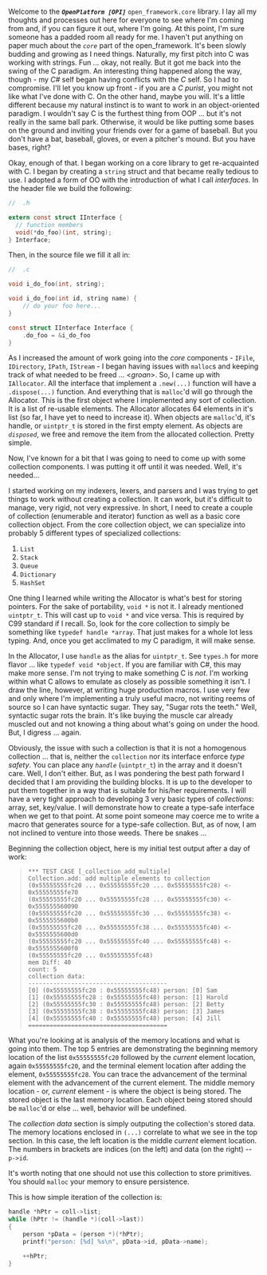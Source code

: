 Welcome to the **_`OpenPlatform [OPI]`_** `open_framework.core` library. I lay all my thoughts and processes out here for everyone to see where I'm coming from and, if you can figure it out, where I'm going. At this point, I'm sure someone has a padded room all ready for me. I haven't put anything on paper much about the *`core`* part of the open_framework. It's been slowly budding and growing as I need things. Naturally, my first pitch into C was working with strings. Fun ... okay, not really. But it got me back into the swing of the C paradigm. An interesting thing happened along the way, though - my *C#* self began having conflicts with the *C* self. So I had to compromise. I'll let you know up front - if you are a *C purist*, you might not like what I've done with C. On the other hand, maybe you will. It's a little different because my natural instinct is to want to work in an object-oriented paradigm. I wouldn't say C is the furthest thing from OOP ... but it's not really in the same ball park. Otherwise, it would be like putting some bases on the ground and inviting your friends over for a game of baseball. But you don't have a bat, baseball, gloves, or even a pitcher's mound. But you have bases, right?  

Okay, enough of that. I began working on a core library to get re-acquainted with C. I began by creating a `string` struct and that became really tedious to use. I adopted a form of OO with the introduction of what I call *interfaces*. In the header file we build the following:

``` c
//	.h

extern const struct IInterface {
  // function members
  void(*do_foo)(int, string);
} Interface;
```

Then, in the source file we fill it all in:

``` c
//	.c

void i_do_foo(int, string);

void i_do_foo(int id, string name) {
	// do your foo here...
}

const struct IInterface Interface {
	.do_foo = &i_do_foo
}
```

As I increased the amount of work going into the *core* components - `IFile`, `IDirectory`, `IPath`, `IStream` - I began having issues with `malloc`s and keeping track of what needed to be freed ... <*groan*>. So, I came up with `IAllocator`. All the interface that implement a `.new(...)` function will have a `.dispose(...)` function. And everything that is `malloc`'d will go through the Allocator. This is the first object where I implemented any sort of collection. It is a list of re-usable elements. The Allocator allocates 64 elements in it's list (so far, I have yet to need to increase it). When objects are `malloc`'d, it's handle, or `uintptr_t` is stored in the first empty element. As objects are *`disposed`*, we free and remove the item from the allocated collection. Pretty simple.  

Now, I've known for a bit that I was going to need to come up with some collection components. I was putting it off until it was needed. Well, it's needed...  

I started working on my indexers, lexers, and parsers and I was trying to get things to work without creating a collection. It can work, but it's difficult to manage, very rigid, not very expressive. In short, I need to create a couple of collection (enumerable and iterator) function as well as a basic core collection object. From the core collection object, we can specialize into probably 5 different types of specialized collections:
1. `List`
2. `Stack`
3. `Queue`
4. `Dictionary`
5. `HashSet`

One thing I learned while writing the Allocator is what's best for storing pointers. For the sake of portability, `void *` is not it. I already mentioned `uintptr_t`. This will cast up to `void *` and vice versa. This is required by C99 standard if I recall. So, look for the core collection to simply be something like `typedef handle *array`. That just makes for a whole lot less typing. And, once you get acclimated to my C paradigm, it will make sense.  

In the Allocator, I use `handle` as the alias for `uintptr_t`. See `types.h` for more flavor ... like `typedef void *object`. If you are familiar with C#, this may make more sense. I'm not trying to make something C is *not*. I'm working within what C allows to emulate as closely as possible something it isn't. I draw the line, however, at writing huge production macros. I use very few and only where I'm implementing a truly useful macro, not writing reems of source so I can have syntactic sugar. They say, "Sugar rots the teeth." Well, syntactic sugar rots the brain. It's like buying the muscle car already muscled out and not knowing a thing about what's going on under the hood. But, I digress ... again.

Obviously, the issue with such a collection is that it is not a homogenous collection ... that is, neither the `collection` nor its interface enforce *type safety*. You can place any *`handle`* (`uintptr_t`) in the array and it doesn't care. Well, I don't either. But, as I was pondering the best path forward I decided that I am providing the building blocks. It is up to the developer to put them together in a way that is suitable for his/her requirements. I will have a very tight approach to developing 3 very basic types of *collections*: array, set, key/value. I will demonstrate how to create a type-safe interface when we get to that point. At some point someone may coerce me to write a macro that generates source for a type-safe collection. But, as of now, I am not inclined to venture into those weeds. There be snakes ...  

Beginning the collection object, here is my initial test output after a day of work:
> ```
> *** TEST CASE [_collection_add_multiple]
> Collection.add: add multiple elements to collection
> (0x55555555fc20 ... 0x55555555fc20 ... 0x55555555fc28) <- 0x55555555fe70
> (0x55555555fc20 ... 0x55555555fc28 ... 0x55555555fc30) <- 0x555555560090
> (0x55555555fc20 ... 0x55555555fc30 ... 0x55555555fc38) <- 0x5555555600b0
> (0x55555555fc20 ... 0x55555555fc38 ... 0x55555555fc40) <- 0x5555555600d0
> (0x55555555fc20 ... 0x55555555fc40 ... 0x55555555fc48) <- 0x5555555600f0
> (0x55555555fc20 ... 0x55555555fc48)
> mem Diff: 40
> count: 5
> collection data:
> ---------------------------------------
> [0] (0x55555555fc20 : 0x55555555fc48) person: [0] Sam
> [1] (0x55555555fc28 : 0x55555555fc48) person: [1] Harold
> [2] (0x55555555fc30 : 0x55555555fc48) person: [2] Betty
> [3] (0x55555555fc38 : 0x55555555fc48) person: [3] James
> [4] (0x55555555fc40 : 0x55555555fc48) person: [4] Jill
> =======================================
> ```

What you're looking at is analysis of the memory locations and what is going into them. The top 5 entries are demonstrating the beginning memory location of the list `0x55555555fc20` followed by the *current* element location, again `0x55555555fc20`, and the terminal element location after adding the element, `0x55555555fc28`. You can trace the advancement of the terminal element with the advancement of the current element. The middle memory location - or, *current* element - is where the object is being stored. The stored object is the last memory location. Each object being stored should be `malloc`'d or else ... well, behavior will be undefined.  

The *collection data* section is simply outputing the collection's stored data. The memory locations enclosed in `(...)` correlate to what we see in the top section. In this case, the left location is the middle *current* element location. The numbers in brackets are indices (on the left) and data (on the right) -- `p->id`.

It's worth noting that one should not use this collection to store primitives. You should `malloc` your memory to ensure persistence.  

This is how simple iteration of the collection is:

``` c
handle *hPtr = coll->list;
while (hPtr != (handle *)(coll->last))
{
    person *pData = (person *)(*hPtr);
    printf("person: [%d] %s\n", pData->id, pData->name);

    ++hPtr;
}
```



